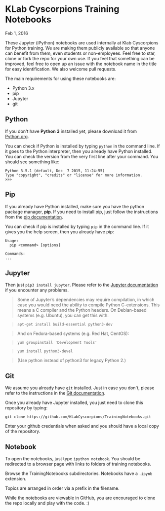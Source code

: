 # KLab Cyscorpions Training Notebooks

Feb 1, 2016

These Jupyter (iPython) notebooks are used internally at Klab Cyscorpions for Python training. We are making them publicly available so that anyone can benefit from them, even students or non-employees. Feel free to star, clone or fork the repo for your own use. If you feel that something can be improved, feel free to open up an issue with the notebook name in the title for easy identification. We also welcome pull requests.

The main requirements for using these notebooks are:

* Python 3.x
* pip
* Jupyter
* git

## Python

If you don't have **Python 3** installed yet, please download it from [Python.org](https://www.python.org/).

You can check if Python is installed by typing `python` in the command line. If it goes to the Python interpreter, then you already have Python installed. You can check the version from the very first line after your command. You should see something like:

```
Python 3.5.1 (default, Dec  7 2015, 11:24:55)
Type "copyright", "credits" or "license" for more information.
>>>
```

## Pip

If you already have Python installed, make sure you have the python package manager, **pip**. If you need to install pip, just follow the instructions from the [pip documentation](https://pip.pypa.io/en/stable/installing/).

You can check if pip is installed by typing `pip` in the command line. If it gives you the help screen, then you already have pip:

```
Usage:   
  pip <command> [options]

Commands:
...
```

## Jupyter

Then just `pip3 install jupyter`. Please refer to the [Jupyter documentation](http://jupyter.readthedocs.org/en/latest/install.html#using-pip) if you encounter any problems.

> Some of Jupyter’s dependencies may require compilation, in which case you would need the ability to compile Python C-extensions. This means a C compiler and the Python headers. On Debian-based systems (e.g. Ubuntu), you can get this with:

> `apt-get install build-essential python3-dev`

> And on Fedora-based systems (e.g. Red Hat, CentOS):

> `yum groupinstall 'Development Tools'`

> `yum install python3-devel`

> (Use python instead of python3 for legacy Python 2.)

## Git

We assume you already have `git` installed. Just in case you don't, please refer to the instructions in the [Git documentation](http://git-scm.com/book/en/v2/Getting-Started-Installing-Git).

Once you already have Jupyter installed, you just need to clone this repository by typing:

`git clone https://github.com/KLabCyscorpions/TrainingNotebooks.git`

Enter your github credentials when asked and you should have a local copy of the repository. 

## Notebook

To open the notebooks, just type `ipython notebook`. You should be redirected to a browser page with links to folders of training notebooks.

Browse the TrainingNotebooks subdirectories. Notebooks have a `.ipynb` extension.

Topics are arranged in order via a prefix in the filename.

While the notebooks are viewable in GitHub, you are encouraged to clone the repo locally and play with the code. :)
